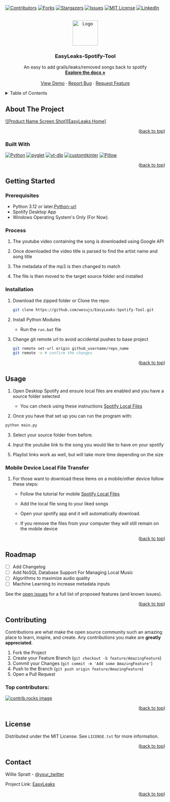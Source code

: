 <!-- Improved compatibility of back to top link: See: https://github.com/wesujs/EasyLeaks-Spotify-Tool/pull/73 -->
<a id="readme-top"></a>
<!--
*** Thanks for checking out the EasyLeaks-Spotify-Tool. If you have a suggestion
*** that would make this better, please fork the repo and create a pull request
*** or simply open an issue with the tag "enhancement".
*** Don't forget to give the project a star!
*** Thanks again! Now go create something AMAZING! :D
-->



<!-- PROJECT SHIELDS -->
<!--
*** I'm using markdown "reference style" links for readability.
*** Reference links are enclosed in brackets [ ] instead of parentheses ( ).
*** See the bottom of this document for the declaration of the reference variables
*** for contributors-url, forks-url, etc. This is an optional, concise syntax you may use.
*** https://www.markdownguide.org/basic-syntax/#reference-style-links
-->
[![Contributors][contributors-shield]][contributors-url]
[![Forks][forks-shield]][forks-url]
[![Stargazers][stars-shield]][stars-url]
[![Issues][issues-shield]][issues-url]
[![MIT License][license-shield]][license-url]
[![LinkedIn][linkedin-shield]][linkedin-url]



<!-- PROJECT LOGO -->
<br />
<div align="center">
  <a href="https://github.com/wesujs/EasyLeaks-Spotify-Tool">
    <img src="app_logo" alt="Logo" width="80" height="80">
  </a>

  <h3 align="center">EasyLeaks-Spotify-Tool</h3>

  <p align="center">
    An easy to add grails/leaks/removed songs back to spotify
    <br />
    <a href="https://github.com/wesujs/EasyLeaks-Spotify-Tool"><strong>Explore the docs »</strong></a>
    <br />
    <br />
    <a href="https://github.com/wesujs/EasyLeaks-Spotify-Tool">View Demo</a>
    ·
    <a href="https://github.com/wesujs/EasyLeaks-Spotify-Tool/issues/new?labels=bug&template=bug-report---.md">Report Bug</a>
    ·
    <a href="https://github.com/wesujs/EasyLeaks-Spotify-Tool/issues/new?labels=enhancement&template=feature-request---.md">Request Feature</a>
  </p>
</div>



<!-- TABLE OF CONTENTS -->
<details>
  <summary>Table of Contents</summary>
  <ol>
    <li>
      <a href="#about-the-project">About The Project</a>
      <ul>
        <li><a href="#built-with">Built With</a></li>
      </ul>
    </li>
    <li>
      <a href="#getting-started">Getting Started</a>
      <ul>
        <li><a href="#prerequisites">Prerequisites</a></li>
        <li><a href="#installation">Installation</a></li>
      </ul>
    </li>
    <li><a href="#usage">Usage</a></li>
    <li><a href="#roadmap">Roadmap</a></li>
    <li><a href="#contributing">Contributing</a></li>
    <li><a href="#license">License</a></li>
    <li><a href="#contact">Contact</a></li>
  </ol>
</details>



<!-- ABOUT THE PROJECT -->
## About The Project

[![Product Name Screen Shot][EasyLeaks Home]](https://github.com/wesujs/EasyLeaks-Spotify-Tool)

<p align="right">(<a href="#readme-top">back to top</a>)</p>



### Built With

[![Python][Python.org]][Python-url]
[![pyglet][pyglet-badge]][pyglet-url]
[![yt-dlp][yt-dlp-badge]][yt-dlp-url]
[![customtkinter][customtkinter-badge]][customtkinter-url]
[![Pillow][pillow-badge]][pillow-url]

<p align="right">(<a href="#readme-top">back to top</a>)</p>



<!-- GETTING STARTED -->
## Getting Started

### Prerequisites

 - Python 3.12 or later.[Python-url]
 - Spotify Desktop App
 - Windows Operating System's Only (For Now).


 ### Process
 
 1. The youtube video containing the song is downloaded using Google API
 
 2. Once downloaded the video title is parsed to find the artist name and song title

 3. The metadata of the mp3 is then changed to match

 4. The file is then moved to the target source folder and installed


### Installation

1. Download the zipped folder or Clone the repo:
   ```sh
   git clone https://github.com/wesujs/EasyLeaks-Spotify-Tool.git
   ```
3. Install Python Modules
    - Run the `run.bat` file

4. Change git remote url to avoid accidental pushes to base project
   ```sh
   git remote set-url origin github_username/repo_name
   git remote -v # confirm the changes
   ```

<p align="right">(<a href="#readme-top">back to top</a>)</p>



<!-- USAGE EXAMPLES -->
## Usage

1. Open Desktop Spotify and ensure local files are enabled and you have a source folder selected
    - You can check using these instructions [Spotify Local Files](https://community.spotify.com/t5/FAQs/Local-Files/ta-p/5186118)

2. Once you have that set up you can run the program with:
  ```bash
  python main.py
  ```
3. Select your source folder from before.

4. Input the youtube link to the song you would like to have on your spotify

5. Playlist links work as well, but will take more time depending on the size

### Mobile Device Local File Transfer

1. For those want to download these items on a mobile/other device follow these steps:

    - Follow the tutorial for mobile [Spotify Local Files](https://community.spotify.com/t5/FAQs/Local-Files/ta-p/5186118)

    - Add the local file song to your liked songs
    - Open your spotify app and it will automatically download.
    - If you remove the files from your computer they will still remain on the mobile device


<p align="right">(<a href="#readme-top">back to top</a>)</p>



<!-- ROADMAP -->
## Roadmap

- [ ] Add Changelog
- [ ] Add NoSQL Database Support For Managing Local Music
- [ ] Algorithms to maximize audio quality
- [ ] Machine Learning to increase metadata inputs

See the [open issues](https://github.com/wesujs/EasyLeaks-Spotify-Tool/issues) for a full list of proposed features (and known issues).

<p align="right">(<a href="#readme-top">back to top</a>)</p>



<!-- CONTRIBUTING -->
## Contributing

Contributions are what make the open source community such an amazing place to learn, inspire, and create. Any contributions you make are **greatly appreciated**.

1. Fork the Project
2. Create your Feature Branch (`git checkout -b feature/AmazingFeature`)
3. Commit your Changes (`git commit -m 'Add some AmazingFeature'`)
4. Push to the Branch (`git push origin feature/AmazingFeature`)
5. Open a Pull Request

### Top contributors:

<a href="https://github.com/wesujs/EasyLeaks-Spotify-Tool/graphs/contributors">
  <img src="https://contrib.rocks/image?repo=wesujs/EasyLeaks-Spotify-Tool" alt="contrib.rocks image" />
</a>

<p align="right">(<a href="#readme-top">back to top</a>)</p>



<!-- LICENSE -->
## License

Distributed under the MIT License. See `LICENSE.txt` for more information.

<p align="right">(<a href="#readme-top">back to top</a>)</p>



<!-- CONTACT -->
## Contact

Willie Spratt - [@your_twitter](https://twitter.com/wesujs)

Project Link: [EasyLeaks](https://github.com/wesujs/EasyLeaks-Spotify-Tool)

<p align="right">(<a href="#readme-top">back to top</a>)</p>



<!-- MARKDOWN LINKS & IMAGES -->
<!-- https://www.markdownguide.org/basic-syntax/#reference-style-links -->
[contributors-shield]: https://img.shields.io/github/contributors/wesujs/EasyLeaks-Spotify-Tool.svg?style=for-the-badge
[contributors-url]: https://github.com/wesujs/EasyLeaks-Spotify-Tool/graphs/contributors
[forks-shield]: https://img.shields.io/github/forks/wesujs/EasyLeaks-Spotify-Tool.svg?style=for-the-badge
[forks-url]: https://github.com/wesujs/EasyLeaks-Spotify-Tool/network/members
[stars-shield]: https://img.shields.io/github/stars/wesujs/EasyLeaks-Spotify-Tool.svg?style=for-the-badge
[stars-url]: https://github.com/wesujs/EasyLeaks-Spotify-Tool/stargazers
[issues-shield]: https://img.shields.io/github/issues/wesujs/EasyLeaks-Spotify-Tool.svg?style=for-the-badge
[issues-url]: https://github.com/wesujs/EasyLeaks-Spotify-Tool/issues
[license-shield]: https://img.shields.io/github/license/wesujs/EasyLeaks-Spotify-Tool.svg?style=for-the-badge
[license-url]: https://github.com/wesujs/EasyLeaks-Spotify-Tool/blob/master/LICENSE.txt
[linkedin-shield]: https://img.shields.io/badge/-LinkedIn-black.svg?style=for-the-badge&logo=linkedin&colorB=555
[linkedin-url]: https://linkedin.com/in/williespratt
[product-screenshot]: app_ss.png
[Python.org]: https://img.shields.io/badge/Python-3776AB?style=for-the-badge&logo=python&logoColor=white

[Python-url]: https://www.python.org/
[pyglet-badge]: https://img.shields.io/badge/pyglet-3E434A?style=for-the-badge&logo=python&logoColor=white

[pyglet-url]: http://pyglet.org/

[yt-dlp-badge]: https://img.shields.io/badge/yt--dlp-FF0000?style=for-the-badge&logo=youtube&logoColor=white
[yt-dlp-url]: https://github.com/yt-dlp/yt-dlp

[customtkinter-badge]: https://img.shields.io/badge/customtkinter-3776AB?style=for-the-badge&logo=python&logoColor=white
[customtkinter-url]: https://github.com/TomSchimansky/CustomTkinter

[pillow-badge]: https://img.shields.io/badge/Pillow-11557C?style=for-the-badge&logo=python&logoColor=white
[pillow-url]: https://python-pillow.org/
